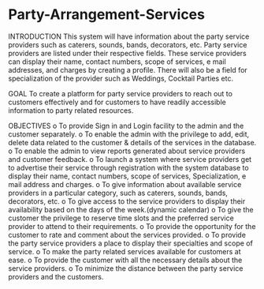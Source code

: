 # Party-Arrangement-Services
INTRODUCTION
This system will have information about the party service providers such as caterers, sounds, bands, decorators, etc. Party service providers are listed under their respective fields. These service providers can display their name, contact numbers, scope of services, e mail addresses, and charges by creating a profile. There will also be a field for specialization of the provider such as Weddings, Cocktail Parties etc.

GOAL
To create a platform for party service providers to reach out to customers effectively and for customers to have readily accessible information to party related resources. 

OBJECTIVES
o	To provide Sign in and Login facility to the admin and the customer separately.
o	To enable the admin with the privilege to add, edit, delete data related to the customer & details of the services in the database.
o	To enable the admin to view reports generated about service providers and customer feedback.
o	To launch a system where service providers get to advertise their service through registration with the system database to display their name, contact numbers, scope of services, Specialization, e mail address and charges.
o	To give information about available service providers in a particular category, such as caterers, sounds, bands, decorators, etc. 
o	To give access to the service providers to display their availability based on the days of the week.(dynamic calendar) 
o	To give the customer the privilege to reserve time slots and the preferred service provider to attend to their requirements.
o	To provide the opportunity for the customer to rate and comment about the services provided.
o	To provide the party service providers a place to display their specialties and scope of service. 
o	To make the party related services available for customers at ease.
o	To provide the customer with all the necessary details about the service providers.
o	To minimize the distance between the party service providers and the customers.


